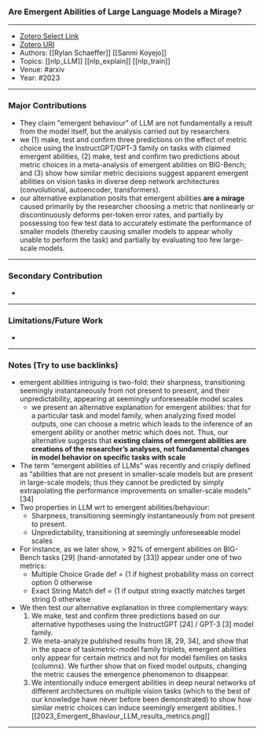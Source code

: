 ### Are Emergent Abilities of Large Language Models a Mirage?
---
- [Zotero Select Link](zotero://select/groups/2480461/items/XCHLT8WF)
- [Zotero URI](https://www.zotero.org/groups/2480461/items/XCHLT8WF)
- Authors: [[Rylan Schaeffer]]  [[Sanmi Koyejo]] 
- Topics: [[nlp_LLM]] [[nlp_explain]] [[nlp_train]]
- Venue: #arxiv
- Year: #2023

---
### Major Contributions
- They claim "emergent behaviour" of LLM are not fundamentally a result from the model itself, but the analysis carried out by researchers
- we (1) make, test and confirm three predictions on the effect of metric choice using the InstructGPT/GPT-3 family on tasks with claimed emergent abilities, (2) make, test and confirm two predictions about metric choices in a meta-analysis of emergent abilities on BIG-Bench; and (3) show how similar metric decisions suggest apparent emergent abilities on vision tasks in diverse deep network architectures (convolutional, autoencoder, transformers).
- our alternative explanation posits that emergent abilities **are a mirage** caused primarily by the researcher choosing a metric that nonlinearly or discontinuously deforms per-token error rates, and partially by possessing too few test data to accurately estimate the performance of smaller models (thereby causing smaller models to appear wholly unable to perform the task) and partially by evaluating too few large-scale models.
---
### Secondary Contribution
- 
---
### Limitations/Future Work
- 
---
### Notes (Try to use backlinks)
- emergent abilities intriguing is two-fold: their sharpness, transitioning seemingly instantaneously from not present to present, and their unpredictability, appearing at seemingly unforeseeable model scales
	- we present an alternative explanation for emergent abilities: that for a particular task and model family, when analyzing fixed model outputs, one can choose a metric which leads to the inference of an emergent ability or another metric which does not. Thus, our alternative suggests that **existing claims of emergent abilities are creations of the researcher’s analyses, not fundamental changes in model behavior on specific tasks with scale**
- The term “emergent abilities of LLMs” was recently and crisply defined as “abilities that are not present in smaller-scale models but are present in large-scale models; thus they cannot be predicted by simply extrapolating the performance improvements on smaller-scale models” [34]
- Two properties in LLM wrt to emergent abilities/behaviour:
	- Sharpness, transitioning seemingly instantaneously from not present to present.
	- Unpredictability, transitioning at seemingly unforeseeable model scales
- For instance, as we later show, > 92% of emergent abilities on BIG-Bench tasks [29] (hand-annotated by [33]) appear under one of two metrics: 
	- Multiple Choice Grade def = {1 if highest probability mass on correct option 0 otherwise
	- Exact String Match def = {1 if output string exactly matches target string 0 otherwise
- We then test our alternative explanation in three complementary ways: 
	1. We make, test and confirm three predictions based on our alternative hypotheses using the InstructGPT [24] / GPT-3 [3] model family. 
	2. We meta-analyze published results from [8, 29, 34], and show that in the space of taskmetric-model family triplets, emergent abilities only appear for certain metrics and not for model families on tasks (columns). We further show that on fixed model outputs, changing the metric causes the emergence phenomenon to disappear. 
	3. We intentionally induce emergent abilities in deep neural networks of different architectures on multiple vision tasks (which to the best of our knowledge have never before been demonstrated) to show how similar metric choices can induce seemingly emergent abilities.
![[2023_Emergent_Bhaviour_LLM_results_metrics.png]]

---
